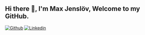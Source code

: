 ## Hi there 👋, I'm Max Jenslöv, Welcome to my GitHub.

[![Github](https://img.shields.io/badge/-Github-000?style=flat&logo=Github&logoColor=white)](https://github.com/NinjaGrandpa)
[![Linkedin](https://img.shields.io/badge/-LinkedIn-blue?style=flat&logo=Linkedin&logoColor=white)](https://www.linkedin.com/in/max-jensl%C3%B6v-0b0132207/)
 
<!--

Inspiration:
https://github.com/onimur/onimur/blob/master/README.md

**NinjaGrandpa/NinjaGrandpa** is a ✨ _special_ ✨ repository because its `README.md` (this file) appears on your GitHub profile.

Here are some ideas to get you started:

- 🔭 I’m currently working on ...
- 🌱 I’m currently learning ...
- 👯 I’m looking to collaborate on ...
- 🤔 I’m looking for help with ...
- 💬 Ask me about ...
- 📫 How to reach me: ...
- 😄 Pronouns: ...
- ⚡ Fun fact: ...
-->
